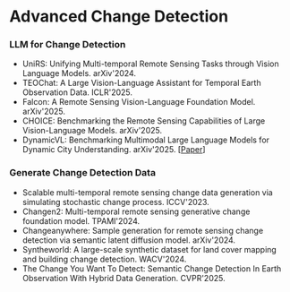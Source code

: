 # Advanced Change Detection

### LLM for Change Detection

- UniRS: Unifying Multi-temporal Remote Sensing Tasks through Vision Language Models. arXiv'2024.
- TEOChat: A Large Vision-Language Assistant for Temporal Earth Observation Data. ICLR'2025.
- Falcon: A Remote Sensing Vision-Language Foundation Model. arXiv'2025. 
- CHOICE: Benchmarking the Remote Sensing Capabilities of Large Vision-Language Models. arXiv'2025.
- DynamicVL: Benchmarking Multimodal Large Language Models for Dynamic City Understanding. arXiv'2025. [[Paper](https://arxiv.org/abs/2505.21076)]

### Generate Change Detection Data

- Scalable multi-temporal remote sensing change data generation via simulating stochastic change process. ICCV'2023.
- Changen2: Multi-temporal remote sensing generative change foundation model. TPAMI'2024.
- Changeanywhere: Sample generation for remote sensing change detection via semantic latent diffusion model. arXiv'2024.
- Syntheworld: A large-scale synthetic dataset for land cover mapping and building change detection. WACV'2024.
- The Change You Want To Detect: Semantic Change Detection In Earth Observation With Hybrid Data Generation. CVPR'2025.


